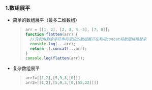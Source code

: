 ### 1.数组展平

- 简单的数组展平（最多二维数组）

    > ```js
    > arr = [[1, 2], [2, 3, 4, 5], [7, 0]];
    > function flatten(arr) {
    >   //先利用剩余字符串将里边的数组展开在利用concat将数组拼接起来
    >   console.log(...arr);
    >   return [].concat(...arr);
    > }
    > console.log(flatten(arr));
    > ```
    >
    > 

- 复杂数组展平

    > ```js
    > arr1=[[1,2],[5,9,3,[0]]]
    > arr2=[[1,2],[5,9,3,[0,[55,22]]]]
    > ```
    >
    > 